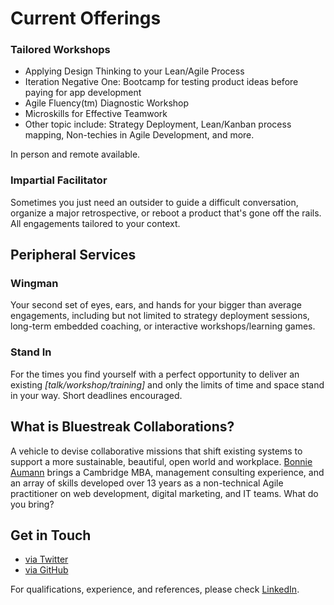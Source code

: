 # Current Offerings

### Tailored Workshops
- Applying Design Thinking to your Lean/Agile Process
- Iteration Negative One: Bootcamp for testing product ideas before paying for app development
- Agile Fluency(tm) Diagnostic Workshop 
- Microskills for Effective Teamwork
- Other topic include: Strategy Deployment, Lean/Kanban process mapping, Non-techies in Agile Development, and more.

In person and remote available. 

### Impartial Facilitator

Sometimes you just need an outsider to guide a difficult conversation, organize a major retrospective, or reboot a product that's gone off the rails. All engagements tailored to your context.


## Peripheral Services 
### Wingman

Your second set of eyes, ears, and hands for your bigger than average engagements, including but not limited to strategy deployment sessions, long-term embedded coaching, or interactive workshops/learning games. 

### Stand In

For the times you find yourself with a perfect opportunity to deliver an existing _[talk/workshop/training]_ and only the limits of time and space stand in your way. Short deadlines encouraged. 

## What is Bluestreak Collaborations?
A vehicle to devise collaborative missions that shift existing systems to support a more sustainable, beautiful, open world and workplace. [Bonnie Aumann](https://about.me/bonniea) brings a Cambridge MBA, management consulting experience, and an array of skills developed over 13 years as a non-technical Agile practitioner on web development, digital marketing, and IT teams. What do you bring?


## Get in Touch
- [via Twitter](https://twitter.com/bonniea)
- [via GitHub](https://github.com/bonniea/bluestreak/issues)

For qualifications, experience, and references, please check [LinkedIn](https://linkedin.com/in/bonniea).
